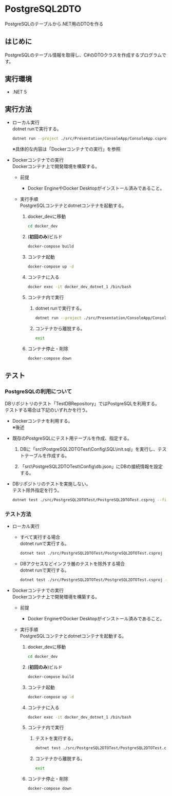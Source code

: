 # PostgreSQL2DTO
PostgreSQLのテーブルから.NET用のDTOを作る

## はじめに
PostgreSQLのテーブル情報を取得し、C#のDTOクラスを作成するプログラムです。

## 実行環境
* .NET 5  

## 実行方法
* ローカル実行  
    dotnet runで実行する。  
    ```sh
    dotnet run --project ./src/Presentation/ConsoleApp/ConsoleApp.csproj [NameSpace] [ファイル出力先] [DBサーバー(サーバ名やIPアドレス))] [ユーザーID] [パスワード] [データベース名] [ポート番号(省略可)]
    ```  
    ※具体的な内容は「Dockerコンテナでの実行」を参照

* Dockerコンテナでの実行  
    Dockerコンテナ上で開発環境を構築する。  
   * 前提  
     * Docker EngineやDocker Desktopがインストール済みであること。

   * 実行手順  
     PostgreSQLコンテナとdotnetコンテナを起動する。
      1. docker_devに移動  
          ```sh
          cd docker_dev
          ```

      1. (**初回のみ**)ビルド  
          ```sh
          docker-compose build
          ```

      1. コンテナ起動  
          ```sh
          docker-compose up -d
          ```

      1. コンテナに入る  
          ```sh
          docker exec -it docker_dev_dotnet_1 /bin/bash
          ```

      1. コンテナ内で実行 
          1. dotnet runで実行する。
              ```sh
              dotnet run --project ./src/Presentation/ConsoleApp/ConsoleApp.csproj DB.Dto CSOutputs postgresql_server test test testDB
              ```

          1. コンテナから離脱する。
              ```sh
              exit
              ```

      1. コンテナ停止・削除  
          ```sh
          docker-compose down
          ```

## テスト
### PostgreSQLの利用について
DBリポジトリのテスト「TestDBRepository」ではPostgreSQLを利用する。  
テストする場合は下記のいずれかを行う。
* Dockerコンテナを利用する。  
  ※後述

* 既存のPostgreSQLにテスト用テーブルを作成、指定する。  
  1. DBに「src\PostgreSQL2DTOTest\Config\SQL\init.sql」を実行し、テストテーブルを作成する。
  
  1. 「src\PostgreSQL2DTOTest\Config\db.json」にDBの接続情報を設定する。

* DBリポジトリのテストを実施しない。  
  テスト除外指定を行う。  
  ```sh
  dotnet test ./src/PostgreSQL2DTOTest/PostgreSQL2DTOTest.csproj --filter Category!=InfrastructureTest
  ```  

### テスト方法
* ローカル実行  
   * すべて実行する場合  
        dotnet runで実行する。  
        ```sh
        dotnet test ./src/PostgreSQL2DTOTest/PostgreSQL2DTOTest.csproj
        ```  

   * DBアクセスなどインフラ層のテストを除外する場合  
        dotnet runで実行する。  
        ```sh
        dotnet test ./src/PostgreSQL2DTOTest/PostgreSQL2DTOTest.csproj --filter Category!=InfrastructureTest
        ```  

* Dockerコンテナでの実行  
    Dockerコンテナ上で開発環境を構築する。  
   * 前提  
     * Docker EngineやDocker Desktopがインストール済みであること。

   * 実行手順  
     PostgreSQLコンテナとdotnetコンテナを起動する。
      1. docker_devに移動  
          ```sh
          cd docker_dev
          ```

      1. (**初回のみ**)ビルド  
          ```sh
          docker-compose build
          ```

      1. コンテナ起動  
          ```sh
          docker-compose up -d
          ```

      1. コンテナに入る  
          ```sh
          docker exec -it docker_dev_dotnet_1 /bin/bash
          ```

      1. コンテナ内で実行 
          1. テストを実行する。  
              ```sh
              dotnet test ./src/PostgreSQL2DTOTest/PostgreSQL2DTOTest.csproj
              ```

          1. コンテナから離脱する。  
              ```sh
              exit
              ```

      1. コンテナ停止・削除  
          ```sh
          docker-compose down
          ```
